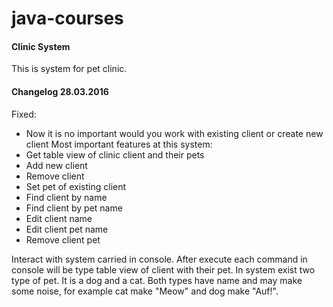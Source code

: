 # java-courses
#### Clinic System
This is system for pet clinic.
#### Changelog 28.03.2016
Fixed:
- Now it is no important would you work with existing client or create new client
Most important features at this system:
- Get table view of clinic client and their pets
- Add new client
- Remove client
- Set pet of existing client
- Find client by name
- Find client by pet name
- Edit client name
- Edit client pet name
- Remove client pet


Interact with system carried in console. After execute each command in console will be type table view
of client with their pet. In system exist two type of pet. It is a dog and a cat. Both types have name
and may make some noise, for example cat make "Meow" and dog make "Auf!".

